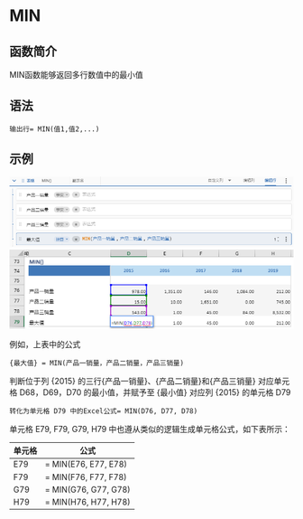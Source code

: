 # MIN

## 函数简介

MIN函数能够返回多行数值中的最小值

## 语法

`输出行= MIN(值1,值2,...)`

## 示例

![image](./pic1.png)
![image](./pic2.png)

例如，上表中的公式

`{最大值} = MIN(产品一销量，产品二销量，产品三销量)`

判断位于列 {2015} 的三行{产品一销量}、{产品二销量}和{产品三销量} 对应单元格 D68，D69，D70 的最小值，并赋予至 {最小值} 对应列 {2015} 的单元格 D79

`转化为单元格 D79 中的Excel公式= MIN(D76, D77, D78)`

单元格 E79, F79, G79, H79 中也遵从类似的逻辑生成单元格公式，如下表所示：

| 单元格   | 公式               |
| ------  | ------------------ |
| E79     | =  MIN(E76, E77, E78) |
| F79     | =  MIN(F76, F77, F78) |
| G79     | =  MIN(G76, G77, G78) |
| H79     | =  MIN(H76, H77, H78) |